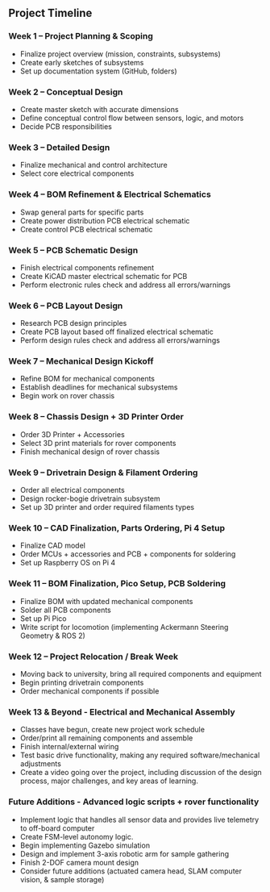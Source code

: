 ## Project Timeline

### Week 1 – Project Planning & Scoping
- Finalize project overview (mission, constraints, subsystems)
- Create early sketches of subsystems
- Set up documentation system (GitHub, folders)

### Week 2 – Conceptual Design
- Create master sketch with accurate dimensions
- Define conceptual control flow between sensors, logic, and motors
- Decide PCB responsibilities

### Week 3 – Detailed Design
- Finalize mechanical and control architecture
- Select core electrical components

### Week 4 – BOM Refinement & Electrical Schematics
- Swap general parts for specific parts
- Create power distribution PCB electrical schematic
- Create control PCB electrical schematic

### Week 5 – PCB Schematic Design
- Finish electrical components refinement
- Create KiCAD master electrical schematic for PCB
- Perform electronic rules check and address all errors/warnings

### Week 6 – PCB Layout Design
- Research PCB design principles
- Create PCB layout based off finalized electrical schematic
- Perform design rules check and address all errors/warnings

### Week 7 – Mechanical Design Kickoff
- Refine BOM for mechanical components
- Establish deadlines for mechanical subsystems
- Begin work on rover chassis

### Week 8 – Chassis Design + 3D Printer Order
- Order 3D Printer + Accessories
- Select 3D print materials for rover components
- Finish mechanical design of rover chassis

### Week 9 – Drivetrain Design & Filament Ordering
- Order all electrical components
- Design rocker-bogie drivetrain subsystem
- Set up 3D printer and order required filaments types

### Week 10 – CAD Finalization, Parts Ordering, Pi 4 Setup
- Finalize CAD model
- Order MCUs + accessories and PCB + components for soldering
- Set up Raspberry OS on Pi 4

### Week 11 – BOM Finalization, Pico Setup, PCB Soldering
- Finalize BOM with updated mechanical components
- Solder all PCB components
- Set up Pi Pico
- Write script for locomotion (implementing Ackermann Steering Geometry & ROS 2)

### Week 12 – Project Relocation / Break Week
- Moving back to university, bring all required components and equipment
- Begin printing drivetrain components
- Order mechanical components if possible

### Week 13 & Beyond - Electrical and Mechanical Assembly
- Classes have begun, create new project work schedule
- Order/print all remaining components and assemble
- Finish internal/external wiring
- Test basic drive functionality, making any required software/mechanical adjustments
- Create a video going over the project, including discussion of the design process, major challenges, and key areas of learning.

### Future Additions - Advanced logic scripts + rover functionality
- Implement logic that handles all sensor data and provides live telemetry to off-board computer
- Create FSM-level autonomy logic.
- Begin implementing Gazebo simulation
- Design and implement 3-axis robotic arm for sample gathering
- Finish 2-DOF camera mount design
- Consider future additions (actuated camera head, SLAM computer vision, & sample storage)
